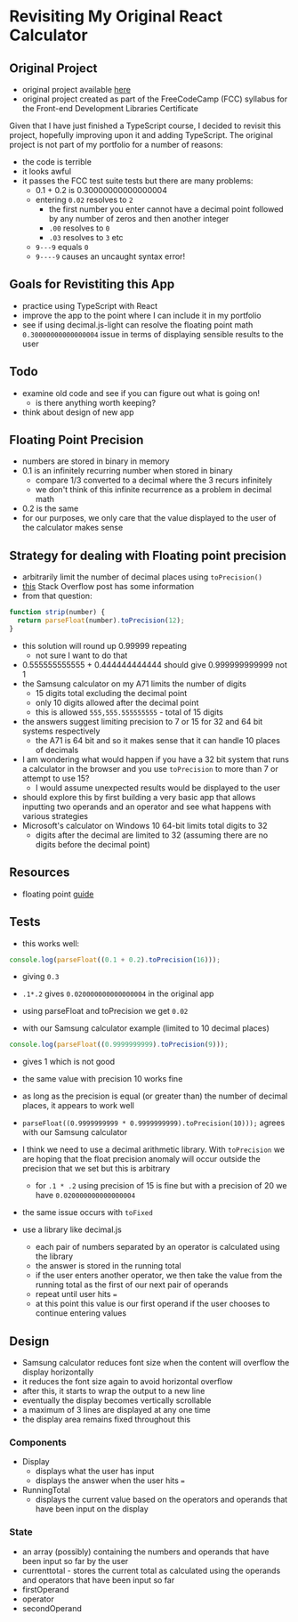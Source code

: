 # Revisiting My Original React Calculator

## Original Project

- original project available [here](https://calculator-gwib.netlify.app/ "react calculator app on netlify")
- original project created as part of the FreeCodeCamp (FCC) syllabus for the Front-end Development Libraries Certificate

Given that I have just finished a TypeScript course, I decided to revisit this project, hopefully improving upon it and adding TypeScript. The original project is not part of my portfolio for a number of reasons:

- the code is terrible
- it looks awful
- it passes the FCC test suite tests but there are many problems:
  - 0.1 + 0.2 is 0.30000000000000004
  - entering `0.02` resolves to `2`
    - the first number you enter cannot have a decimal point followed by any number of zeros and then another integer
    - `.00` resolves to `0`
    - `.03` resolves to `3` etc
  - `9---9` equals `0`
  - `9----9` causes an uncaught syntax error!

## Goals for Revistiting this App

- practice using TypeScript with React
- improve the app to the point where I can include it in my portfolio
- see if using decimal.js-light can resolve the floating point math `0.30000000000000004` issue in terms of displaying sensible results to the user

## Todo

- examine old code and see if you can figure out what is going on!
  - is there anything worth keeping?
- think about design of new app

## Floating Point Precision

- numbers are stored in binary in memory
- 0.1 is an infinitely recurring number when stored in binary
  - compare 1/3 converted to a decimal where the 3 recurs infinitely
  - we don't think of this infinite recurrence as a problem in decimal math
- 0.2 is the same
- for our purposes, we only care that the value displayed to the user of the calculator makes sense

## Strategy for dealing with Floating point precision

- arbitrarily limit the number of decimal places using `toPrecision()`
- [this](https://stackoverflow.com/questions/1458633/how-can-i-deal-with-floating-point-number-precision-in-javascript?noredirect=1&lq=1 "stackoverflow question and answers about floating point number precision") Stack Overflow post has some information
- from that question:

```js
function strip(number) {
  return parseFloat(number).toPrecision(12);
}
```

- this solution will round up 0.99999 repeating
  - not sure I want to do that
- 0.555555555555 + 0.444444444444 should give 0.999999999999 not 1
- the Samsung calculator on my A71 limits the number of digits
  - 15 digits total excluding the decimal point
  - only 10 digits allowed after the decimal point
  - this is allowed `555,555.555555555` - total of 15 digits
- the answers suggest limiting precision to 7 or 15 for 32 and 64 bit systems respectively
  - the A71 is 64 bit and so it makes sense that it can handle 10 places of decimals
- I am wondering what would happen if you have a 32 bit system that runs a calculator in the browser and you use `toPrecision` to more than 7 or attempt to use 15?
  - I would assume unexpected results would be displayed to the user
- should explore this by first building a very basic app that allows inputting two operands and an operator and see what happens with various strategies
- Microsoft's calculator on Windows 10 64-bit limits total digits to 32
  - digits after the decimal are limited to 32 (assuming there are no digits before the decimal point)

## Resources

- floating point [guide](https://floating-point-gui.de/languages/javascript/ "website with some information about floating point in JS")

## Tests

- this works well:

```js
console.log(parseFloat((0.1 + 0.2).toPrecision(16)));
```

- giving `0.3`
- `.1*.2` gives `0.020000000000000004` in the original app
- using parseFloat and toPrecision we get `0.02`

- with our Samsung calculator example (limited to 10 decimal places)

```js
console.log(parseFloat((0.9999999999).toPrecision(9)));
```

- gives 1 which is not good
- the same value with precision 10 works fine
- as long as the precision is equal (or greater than) the number of decimal places, it appears to work well
- `parseFloat((0.9999999999 * 0.9999999999).toPrecision(10)));` agrees with our Samsung calculator

- I think we need to use a decimal arithmetic library. With `toPrecision` we are hoping that the float precision anomaly will occur outside the precision that we set but this is arbitrary
  - for `.1 * .2` using precision of 15 is fine but with a precision of 20 we have `0.020000000000000004`
- the same issue occurs with `toFixed`
- use a library like decimal.js
  - each pair of numbers separated by an operator is calculated using the library
  - the answer is stored in the running total
  - if the user enters another operator, we then take the value from the running total as the first of our next pair of operands
  - repeat until user hits `=`
  - at this point this value is our first operand if the user chooses to continue entering values

## Design

- Samsung calculator reduces font size when the content will overflow the display horizontally
- it reduces the font size again to avoid horizontal overflow
- after this, it starts to wrap the output to a new line
- eventually the display becomes vertically scrollable
- a maximum of 3 lines are displayed at any one time
- the display area remains fixed throughout this

### Components

- Display
  - displays what the user has input
  - displays the answer when the user hits `=`
- RunningTotal
  - displays the current value based on the operators and operands that have been input on the display

### State

- an array (possibly) containing the numbers and operands that have been input so far by the user
- currenttotal - stores the current total as calculated using the operands and operators that have been input so far
- firstOperand
- operator
- secondOperand
